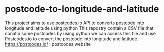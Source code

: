 # postcode-to-longitude-and-latitude
This project aims to use postcodes.io API to converts postcode into longitude and latitude using python 
This repostry contain a CSV file that conatin some postcodes by using python we can access this file and use Postcodes.io to convert the postcode into longitude and latitude.
https://postcodes.io/ : postcodes website 
